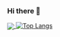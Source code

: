 ### Hi there 👋

<a href="https://github.com/anuraghazra/github-readme-stats">
  <img align="center" src="https://github-readme-stats.vercel.app/api?username=nevmstas&hide=prs,issues,contribs&theme=radical&theme=tokyonight" />
</a>
<a href="https://github.com/anuraghazra/github-readme-stats">
 <img alt="Top Langs" src="https://github-readme-stats.vercel.app/api/top-langs?username=nevmstas&show_icons=true&layout=compact&count_private=true&langs_count=6&theme=tokyonight" />

<!--
**nevmstas/nevmstas** is a ✨ _special_ ✨ repository because its `README.md` (this file) appears on your GitHub profile.

Here are some ideas to get you started:

- 🔭 I’m currently working on ...
- 🌱 I’m currently learning ...
- 👯 I’m looking to collaborate on ...
- 🤔 I’m looking for help with ...
- 💬 Ask me about ...
- 📫 How to reach me: ...
- 😄 Pronouns: ...
- ⚡ Fun fact: ...
-->
